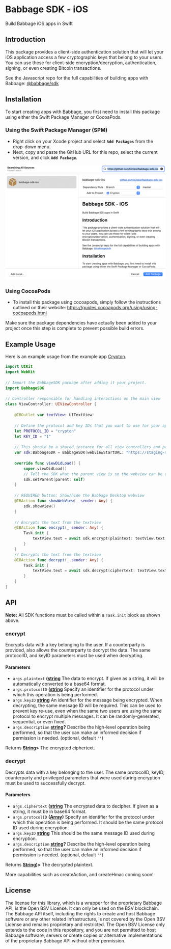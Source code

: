 # Babbage SDK - iOS
 Build Babbage iOS apps in Swift

## Introduction

This package provides a client-side authentication solution that will let your iOS application access a few cryptographic keys that belong to your users. You can use these for client-side encryption/decryption, authentication, signing, or even creating Bitcoin transactions.

See the Javascript repo for the full capabilities of building apps with Babbage: [@babbage/sdk](https://github.com/p2ppsr/babbage-sdk)

## Installation

To start creating apps with Babbage, you first need to install this package using either the Swift Package Manager or CocoaPods.

### Using the Swift Package Manager (SPM)
* Right click on your Xcode project and select **``Add Packages``** from the drop-down menu. 
* Next, copy and paste the GitHub URL for this repo, select the current version, and click **``Add Package``**.

![](./readme-support/addPackage.png)


### Using CocoaPods
* To install this package using cocoapods, simply follow the instructions outlined on their website: https://guides.cocoapods.org/using/using-cocoapods.html

Make sure the package dependencies have actually been added to your project once this step is complete to prevent possible build errors.

## Example Usage

Here is an example usage from the example app [Crypton](https://github.com/p2ppsr/crypton-ios).

```swift
import UIKit
import WebKit

// Import the BabbageSDK package after adding it your project.
import BabbageSDK

// Controller responsible for handling interactions on the main view
class ViewController: UIViewController {

    @IBOutlet var textView: UITextView!

    // Define the protocol and key IDs that you want to use for your app.
    let PROTOCOL_ID = "crypton"
    let KEY_ID = "1"

    // This should be a shared instance for all view controllers and passed around via segues
    var sdk:BabbageSDK = BabbageSDK(webviewStartURL: "https://staging-mobile-portal.babbage.systems")

    override func viewDidLoad() {
        super.viewDidLoad()
        // Tell the SDK what the parent view is so the webview can be displayed.
        sdk.setParent(parent: self)
    }
    
    // REQUIRED button: Show/hide the Babbage Desktop webview
    @IBAction func showWebView(_ sender: Any) {
        sdk.showView()
    }

    // Encrypts the text from the textview
    @IBAction func encrypt(_ sender: Any) {
        Task.init {
            textView.text = await sdk.encrypt(plaintext: textView.text, protocolID: PROTOCOL_ID, keyID: KEY_ID)
        }
    }
    // Decrypts the text from the textview
    @IBAction func decrypt(_ sender: Any) {
        Task.init {
            textView.text = await sdk.decrypt(ciphertext: textView.text!, protocolID: PROTOCOL_ID, keyID: KEY_ID)
        }
    }
}
```

## API

**Note:** All SDK functions must be called within a ```Task.init``` block as shown above.

### encrypt

Encrypts data with a key belonging to the user. If a counterparty is provided, also allows the counterparty to decrypt the data. The same protocolID, and keyID parameters must be used when decrypting.

#### Parameters

*   `args.plaintext` **([string]()** The data to encrypt. If given as a string, it will be automatically converted to a base64 format.
*   `args.protocolID` **([string]()** Specify an identifier for the protocol under which this operation is being performed.
*   `args.keyID` **[string]()** An identifier for the message being encrypted. When decrypting, the same message ID will be required. This can be used to prevent key re-use, even when the same two users are using the same protocol to encrypt multiple messages. It can be randomly-generated, sequential, or even fixed.
*   `args.description` **[string]()?** Describe the high-level operation being performed, so that the user can make an informed decision if permission is needed. (optional, default `''`)

Returns **[String]()>** The encrypted ciphertext.

### decrypt

Decrypts data with a key belonging to the user. The same protocolID, keyID, counterparty and privileged parameters that were used during encryption must be used to successfully decrypt.

#### Parameters

*   `args.ciphertext` **([string]()** The encrypted data to decipher. If given as a string, it must be in base64 format.
*   `args.protocolID` **([Array]())** Specify an identifier for the protocol under which this operation is being performed. It should be the same protocol ID used during encryption.
*   `args.keyID` **[string]()** This should be the same message ID used during encryption.
*   `args.description` **[string]()?** Describe the high-level operation being performed, so that the user can make an informed decision if permission is needed. (optional, default `''`)

Returns **[String]())>** The decrypted plaintext.

More capabilities such as createAction, and createHmac coming soon!

## License

The license for this library, which is a wrapper for the proprietary Babbage API, is the Open BSV License. It can only be used on the BSV blockchain. The Babbage API itself, including the rights to create and host Babbage software or any other related infrastructure, is not covered by the Open BSV License and remains proprietary and restricted. The Open BSV License only extends to the code in this repository, and you are not permitted to host Babbage software, servers or create copies or alternative implementations of the proprietary Babbage API without other permission.